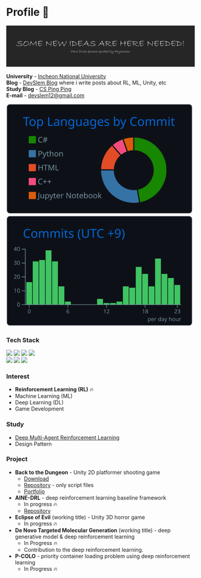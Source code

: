 # Profile 👋

![](images/some-new-ideas-are-here-needed.png)

**University** - [Incheon National University](https://www.inu.ac.kr/mbshome/mbs/inuengl/index.html)  
**Blog** - [DevSlem Blog](https://devslem.github.io/) where i write posts about RL, ML, Unity, etc  
**Study Blog** - [CS Ping Ping](https://blog-cs-pingping.vercel.app/docs/intro)  
**E-mail** - <devslem12@gmail.com>  

<!--
**DevSlem/DevSlem** is a ✨ _special_ ✨ repository because its `README.md` (this file) appears on your GitHub profile.

Here are some ideas to get you started:

- 🔭 I’m currently working on ...
- 🌱 I’m currently learning ...
- 👯 I’m looking to collaborate on ...
- 🤔 I’m looking for help with ...
- 💬 Ask me about ...
- 📫 How to reach me: ...
- 😄 Pronouns: ...
- ⚡ Fun fact: ...
-->

<!-- ![](https://raw.githubusercontent.com/DevSlem/DevSlem/main/profile-summary-card-output/radical/0-profile-details.svg) -->  
![](https://raw.githubusercontent.com/DevSlem/DevSlem/main/profile-summary-card-output/github_dark/2-most-commit-language.svg) ![](https://raw.githubusercontent.com/DevSlem/DevSlem/main/profile-summary-card-output/github_dark/4-productive-time.svg)

### Tech Stack

<p>
 <img src="https://img.shields.io/badge/c%23-%23239120.svg?style=for-the-badge&logo=c-sharp&logoColor=white"/>
 <img src="https://img.shields.io/badge/python-3670A0?style=for-the-badge&logo=python&logoColor=ffdd54"/>
 <img src="https://img.shields.io/badge/Rust-black?style=for-the-badge&logo=rust&logoColor=#E57324"/>
 <img src="https://img.shields.io/badge/c++-%2300599C.svg?style=for-the-badge&logo=c%2B%2B&logoColor=white"/>
 
 <br>
 
 <img src="https://img.shields.io/badge/unity-%23000000.svg?style=for-the-badge&logo=unity&logoColor=white"/>
 <img src="https://img.shields.io/badge/ML%20Agents-%23000000.svg?style=for-the-badge&logo=unity&logoColor=white"/>
 <img src="https://img.shields.io/badge/PyTorch-EE4C2C?style=for-the-badge&logo=PyTorch&logoColor=white"/>
</p>

### Interest

* **Reinforcement Learning (RL)** 🔥
* Machine Learning (ML)
* Deep Learning (DL)
* Game Development

### Study

* [Deep Multi-Agent Reinforcement Learning](https://ora.ox.ac.uk/objects/uuid:a55621b3-53c0-4e1b-ad1c-92438b57ffa4)
* Design Pattern

### Project

* **Back to the Dungeon** - Unity 2D platformer shooting game
  * [Download](https://devslem.itch.io/back-to-the-dungeon)
  * [Repository](https://github.com/Team-UGD/back-to-the-dungeon-scripts) - only script files
  * [Portfolio](https://github.com/Team-UGD/back-to-the-dungeon-scripts/blob/main/Portfolios/portfolio-DevSlem.md)
* **AINE-DRL** - deep reinforcement learning baseline framework
  * In progress 🔥
  * [Repository](https://github.com/DevSlem/AINE-DRL)
* **Eclipse of Evil** (working title) - Unity 3D horror game
  * In progress 🔥
* **De Novo Targeted Molecular Generation** (working title) - deep generative model & deep reinforcement learning
  * In Progress 🔥
  * Contribution to the deep reinforcement learning.
* **P-COLO** - priority container loading problem using deep reinforcement learning
  * In Progress 🔥
